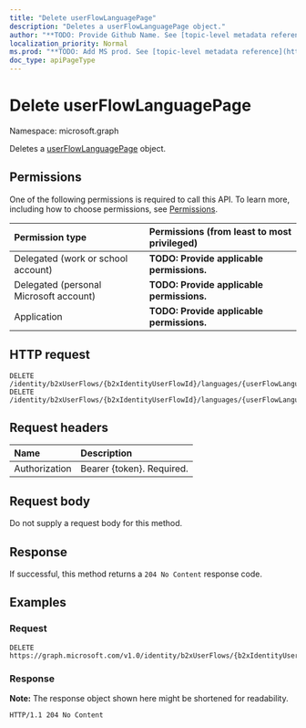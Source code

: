 ```yaml
---
title: "Delete userFlowLanguagePage"
description: "Deletes a userFlowLanguagePage object."
author: "**TODO: Provide Github Name. See [topic-level metadata reference](https://msgo.azurewebsites.net/add/document/guidelines/metadata.html#topic-level-metadata)**"
localization_priority: Normal
ms.prod: "**TODO: Add MS prod. See [topic-level metadata reference](https://msgo.azurewebsites.net/add/document/guidelines/metadata.html#topic-level-metadata)**"
doc_type: apiPageType
---
```


# Delete userFlowLanguagePage
Namespace: microsoft.graph



Deletes a [userFlowLanguagePage](../resources/userflowlanguagepage.md) object.

## Permissions
One of the following permissions is required to call this API. To learn more, including how to choose permissions, see [Permissions](/graph/permissions-reference).

|Permission type|Permissions (from least to most privileged)|
|:---|:---|
|Delegated (work or school account)|**TODO: Provide applicable permissions.**|
|Delegated (personal Microsoft account)|**TODO: Provide applicable permissions.**|
|Application|**TODO: Provide applicable permissions.**|

## HTTP request

<!-- {
  "blockType": "ignored"
}
-->
``` http
DELETE /identity/b2xUserFlows/{b2xIdentityUserFlowId}/languages/{userFlowLanguageConfigurationId}/defaultPages/{userFlowLanguagePageId}
DELETE /identity/b2xUserFlows/{b2xIdentityUserFlowId}/languages/{userFlowLanguageConfigurationId}/overridesPages/{userFlowLanguagePageId}
```

## Request headers
|Name|Description|
|:---|:---|
|Authorization|Bearer {token}. Required.|

## Request body
Do not supply a request body for this method.

## Response

If successful, this method returns a `204 No Content` response code.

## Examples

### Request
<!-- {
  "blockType": "request",
  "name": "delete_userflowlanguagepage"
}
-->
``` http
DELETE https://graph.microsoft.com/v1.0/identity/b2xUserFlows/{b2xIdentityUserFlowId}/languages/{userFlowLanguageConfigurationId}/defaultPages/{userFlowLanguagePageId}
```


### Response
**Note:** The response object shown here might be shortened for readability.
<!-- {
  "blockType": "response",
  "truncated": true
}
-->
``` http
HTTP/1.1 204 No Content
```

